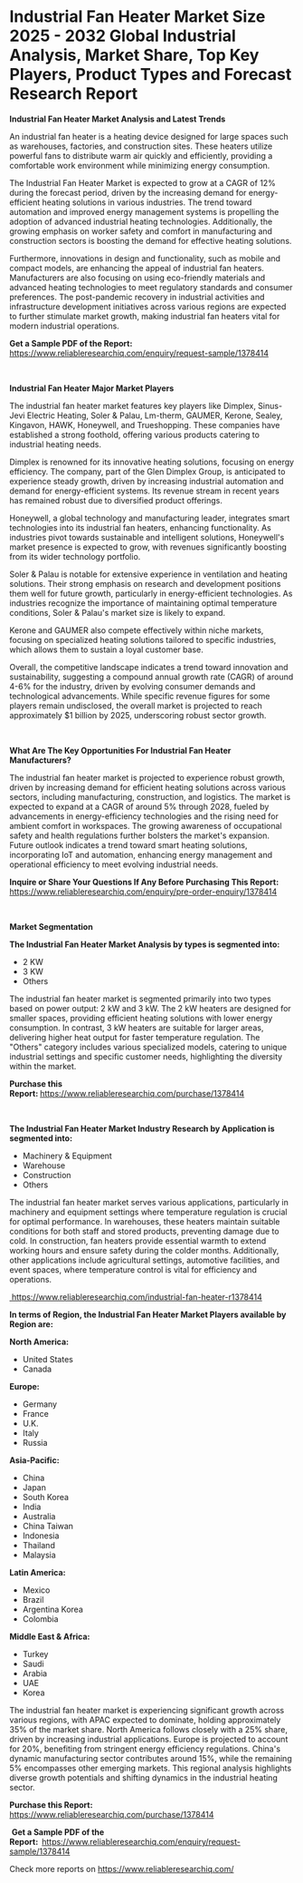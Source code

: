 <p><h1>Industrial Fan Heater Market Size 2025 - 2032 Global Industrial Analysis, Market Share, Top Key Players, Product Types and Forecast Research Report</h1></p><p><strong>Industrial Fan Heater Market Analysis and Latest Trends</strong></p>
<p><p>An industrial fan heater is a heating device designed for large spaces such as warehouses, factories, and construction sites. These heaters utilize powerful fans to distribute warm air quickly and efficiently, providing a comfortable work environment while minimizing energy consumption. </p><p>The Industrial Fan Heater Market is expected to grow at a CAGR of 12% during the forecast period, driven by the increasing demand for energy-efficient heating solutions in various industries. The trend toward automation and improved energy management systems is propelling the adoption of advanced industrial heating technologies. Additionally, the growing emphasis on worker safety and comfort in manufacturing and construction sectors is boosting the demand for effective heating solutions.</p><p>Furthermore, innovations in design and functionality, such as mobile and compact models, are enhancing the appeal of industrial fan heaters. Manufacturers are also focusing on using eco-friendly materials and advanced heating technologies to meet regulatory standards and consumer preferences. The post-pandemic recovery in industrial activities and infrastructure development initiatives across various regions are expected to further stimulate market growth, making industrial fan heaters vital for modern industrial operations.</p></p>
<p><strong>Get a Sample PDF of the Report:&nbsp;</strong> <a href="https://www.reliableresearchiq.com/enquiry/request-sample/1378414?utm_campaign=2792&utm_medium=2&utm_source=Github&utm_content=ia&utm_term=28022025&utm_id=industrial-fan-heater">https://www.reliableresearchiq.com/enquiry/request-sample/1378414</a></p>
<p>&nbsp;</p>
<p><strong>Industrial Fan Heater Major Market Players</strong></p>
<p><p>The industrial fan heater market features key players like Dimplex, Sinus-Jevi Electric Heating, Soler & Palau, Lm-therm, GAUMER, Kerone, Sealey, Kingavon, HAWK, Honeywell, and Trueshopping. These companies have established a strong foothold, offering various products catering to industrial heating needs.</p><p>Dimplex is renowned for its innovative heating solutions, focusing on energy efficiency. The company, part of the Glen Dimplex Group, is anticipated to experience steady growth, driven by increasing industrial automation and demand for energy-efficient systems. Its revenue stream in recent years has remained robust due to diversified product offerings.</p><p>Honeywell, a global technology and manufacturing leader, integrates smart technologies into its industrial fan heaters, enhancing functionality. As industries pivot towards sustainable and intelligent solutions, Honeywell's market presence is expected to grow, with revenues significantly boosting from its wider technology portfolio.</p><p>Soler & Palau is notable for extensive experience in ventilation and heating solutions. Their strong emphasis on research and development positions them well for future growth, particularly in energy-efficient technologies. As industries recognize the importance of maintaining optimal temperature conditions, Soler & Palau's market size is likely to expand.</p><p>Kerone and GAUMER also compete effectively within niche markets, focusing on specialized heating solutions tailored to specific industries, which allows them to sustain a loyal customer base.</p><p>Overall, the competitive landscape indicates a trend toward innovation and sustainability, suggesting a compound annual growth rate (CAGR) of around 4-6% for the industry, driven by evolving consumer demands and technological advancements. While specific revenue figures for some players remain undisclosed, the overall market is projected to reach approximately $1 billion by 2025, underscoring robust sector growth.</p></p>
<p>&nbsp;</p>
<p><strong>What Are The Key Opportunities For Industrial Fan Heater Manufacturers?</strong></p>
<p><p>The industrial fan heater market is projected to experience robust growth, driven by increasing demand for efficient heating solutions across various sectors, including manufacturing, construction, and logistics. The market is expected to expand at a CAGR of around 5% through 2028, fueled by advancements in energy-efficiency technologies and the rising need for ambient comfort in workspaces. The growing awareness of occupational safety and health regulations further bolsters the market's expansion. Future outlook indicates a trend toward smart heating solutions, incorporating IoT and automation, enhancing energy management and operational efficiency to meet evolving industrial needs.</p></p>
<p><strong>Inquire or Share Your Questions If Any Before Purchasing This Report:</strong> <a href="https://www.reliableresearchiq.com/enquiry/pre-order-enquiry/1378414?utm_campaign=2792&utm_medium=2&utm_source=Github&utm_content=ia&utm_term=28022025&utm_id=industrial-fan-heater">https://www.reliableresearchiq.com/enquiry/pre-order-enquiry/1378414</a></p>
<p>&nbsp;</p>
<p><strong>Market Segmentation</strong></p>
<p><strong>The Industrial Fan Heater Market Analysis by types is segmented into:</strong></p>
<p><ul><li>2 KW</li><li>3 KW</li><li>Others</li></ul></p>
<p><p>The industrial fan heater market is segmented primarily into two types based on power output: 2 kW and 3 kW. The 2 kW heaters are designed for smaller spaces, providing efficient heating solutions with lower energy consumption. In contrast, 3 kW heaters are suitable for larger areas, delivering higher heat output for faster temperature regulation. The "Others" category includes various specialized models, catering to unique industrial settings and specific customer needs, highlighting the diversity within the market.</p></p>
<p><strong>Purchase this Report:&nbsp;</strong><a href="https://www.reliableresearchiq.com/purchase/1378414?utm_campaign=2792&utm_medium=2&utm_source=Github&utm_content=ia&utm_term=28022025&utm_id=industrial-fan-heater">https://www.reliableresearchiq.com/purchase/1378414</a></p>
<p>&nbsp;</p>
<p><strong>The Industrial Fan Heater Market Industry Research by Application is segmented into:</strong></p>
<p><ul><li>Machinery & Equipment</li><li>Warehouse</li><li>Construction</li><li>Others</li></ul></p>
<p><p>The industrial fan heater market serves various applications, particularly in machinery and equipment settings where temperature regulation is crucial for optimal performance. In warehouses, these heaters maintain suitable conditions for both staff and stored products, preventing damage due to cold. In construction, fan heaters provide essential warmth to extend working hours and ensure safety during the colder months. Additionally, other applications include agricultural settings, automotive facilities, and event spaces, where temperature control is vital for efficiency and operations.</p></p>
<p><a href="https://www.reliableresearchiq.com/industrial-fan-heater-r1378414?utm_campaign=2792&utm_medium=2&utm_source=Github&utm_content=ia&utm_term=28022025&utm_id=industrial-fan-heater">&nbsp;https://www.reliableresearchiq.com/industrial-fan-heater-r1378414</a></p>
<p><strong>In terms of Region, the Industrial Fan Heater Market Players available by Region are:</strong></p>
<p>
    <p> <strong> North America: </strong>
        <ul>
            <li>United States</li>
            <li>Canada</li>
        </ul>
        </p> 
    <p> <strong> Europe: </strong>
        <ul>
            <li>Germany</li>
            <li>France</li>
            <li>U.K.</li>
            <li>Italy</li>
            <li>Russia</li>
        </ul>
        </p> 
    <p> <strong> Asia-Pacific: </strong>
        <ul>
            <li>China</li>
            <li>Japan</li>
            <li>South Korea</li>
            <li>India</li>
            <li>Australia</li>
            <li>China Taiwan</li>
            <li>Indonesia</li>
            <li>Thailand</li>
            <li>Malaysia</li>
        </ul>
        </p> 
    <p> <strong> Latin America: </strong>
        <ul>
            <li>Mexico</li>
            <li>Brazil</li>
            <li>Argentina Korea</li>
            <li>Colombia</li>
        </ul>
        </p> 
    <p> <strong> Middle East & Africa: </strong>
        <ul>
            <li>Turkey</li>
            <li>Saudi</li>
            <li>Arabia</li>
            <li>UAE</li>
            <li>Korea</li>
        </ul>
    </p>
    </p>
<p><p>The industrial fan heater market is experiencing significant growth across various regions, with APAC expected to dominate, holding approximately 35% of the market share. North America follows closely with a 25% share, driven by increasing industrial applications. Europe is projected to account for 20%, benefiting from stringent energy efficiency regulations. China's dynamic manufacturing sector contributes around 15%, while the remaining 5% encompasses other emerging markets. This regional analysis highlights diverse growth potentials and shifting dynamics in the industrial heating sector.</p></p>
<p><strong>Purchase this Report: </strong><a href="https://www.reliableresearchiq.com/purchase/1378414?utm_campaign=2792&utm_medium=2&utm_source=Github&utm_content=ia&utm_term=28022025&utm_id=industrial-fan-heater">https://www.reliableresearchiq.com/purchase/1378414</a></p>
<p>&nbsp;<strong>Get a Sample PDF of the Report:&nbsp;&nbsp;</strong><a href="https://www.reliableresearchiq.com/enquiry/request-sample/1378414?utm_campaign=2792&utm_medium=2&utm_source=Github&utm_content=ia&utm_term=28022025&utm_id=industrial-fan-heater">https://www.reliableresearchiq.com/enquiry/request-sample/1378414</a></p>
<p><strong></strong></p>
<p>Check more reports on <a href="https://www.reliableresearchiq.com/?utm_campaign=2792&utm_medium=2&utm_source=Github&utm_content=ia&utm_term=28022025&utm_id=industrial-fan-heater">https://www.reliableresearchiq.com/</a></p>